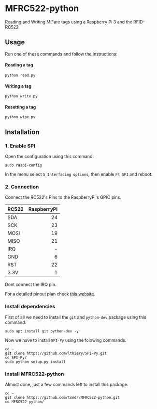 # MFRC522-python

Reading and Writing MiFare tags using a Raspberry Pi 3 and the RFID-RC522.

## Usage
Run one of these commands and follow the instructions:

#### Reading a tag
```
python read.py
```

#### Writing a tag
```
python write.py
```

#### Resetting a tag
```
python wipe.py
```

## Installation

### 1. Enable SPI
Open the configuration using this command:
```
sudo raspi-config
```
In the menu select `5 Interfacing options`, then enable `P4 SPI` and reboot.

### 2. Connection
Connect the RC522's Pins to the RaspberryPi's GPIO pins.

RC522 | RaspberryPi
----- | ----------:
SDA   | 24
SCK   | 23
MOSI  | 19
MISO  | 21
IRQ   | -
GND   | 6
RST   | 22
3.3V  | 1

Dont connect the IRQ pin.

For a detailed pinout plan check [this website](https://pinout.xyz/).

### Install dependencies
First of all we need to install the `git` and `python-dev` package using this command:
```
sudo apt install git python-dev -y
```
Now we have to install `SPI-Py` using the folowing commands:
```
cd ~
git clone https://github.com/lthiery/SPI-Py.git
cd SPI-Py/
sudo python setup.py install
```

### Install MFRC522-python
Almost done, just a few commands left to install this package:
```
cd ~
git clone https://github.com/tsndr/MFRC522-python.git
cd MFRC522-python/
```